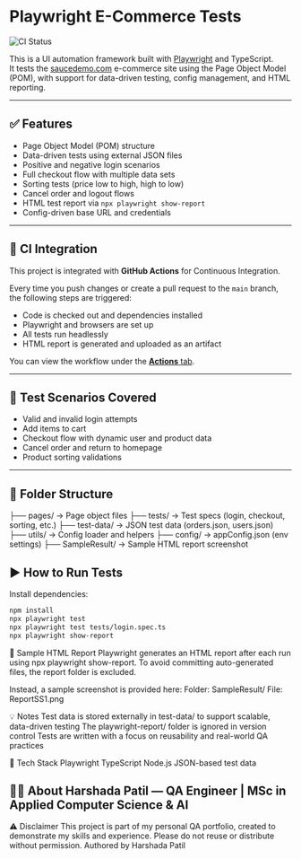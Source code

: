 # Playwright E-Commerce Tests

![CI Status](https://github.com/harshadaP97/playwright-ecommerce-tests/actions/workflows/playwright.yml/badge.svg)

This is a UI automation framework built with [Playwright](https://playwright.dev/) and TypeScript.  
It tests the [saucedemo.com](https://www.saucedemo.com) e-commerce site using the Page Object Model (POM), with support for data-driven testing, config management, and HTML reporting.

---

## ✅ Features

- Page Object Model (POM) structure
- Data-driven tests using external JSON files
- Positive and negative login scenarios
- Full checkout flow with multiple data sets
- Sorting tests (price low to high, high to low)
- Cancel order and logout flows
- HTML test report via `npx playwright show-report`
- Config-driven base URL and credentials

---

## 🚀 CI Integration

This project is integrated with **GitHub Actions** for Continuous Integration.

Every time you push changes or create a pull request to the `main` branch, the following steps are triggered:

- Code is checked out and dependencies installed
- Playwright and browsers are set up
- All tests run headlessly
- HTML report is generated and uploaded as an artifact

You can view the workflow under the [**Actions** tab](../../actions).

---

## 🧪 Test Scenarios Covered

- Valid and invalid login attempts
- Add items to cart
- Checkout flow with dynamic user and product data
- Cancel order and return to homepage
- Product sorting validations

---

## 📁 Folder Structure

├── pages/ → Page object files
├── tests/ → Test specs (login, checkout, sorting, etc.)
├── test-data/ → JSON test data (orders.json, users.json)
├── utils/ → Config loader and helpers
├── config/ → appConfig.json (env settings)
├── SampleResult/ → Sample HTML report screenshot

## ▶️ How to Run Tests
Install dependencies:

```bash
npm install
npx playwright test
npx playwright test tests/login.spec.ts
npx playwright show-report
```

📸 Sample HTML Report
Playwright generates an HTML report after each run using npx playwright show-report.
To avoid committing auto-generated files, the report folder is excluded.

Instead, a sample screenshot is provided here:
Folder: SampleResult/
File: ReportSS1.png

💡 Notes
Test data is stored externally in test-data/ to support scalable, data-driven testing
The playwright-report/ folder is ignored in version control
Tests are written with a focus on reusability and real-world QA practices

🧰 Tech Stack
Playwright
TypeScript
Node.js
JSON-based test data

👩‍💻 About
Harshada Patil — QA Engineer | MSc in Applied Computer Science & AI
---
⚠️ Disclaimer
This project is part of my personal QA portfolio, created to demonstrate my skills and experience.
Please do not reuse or distribute without permission.
Authored by Harshada Patil




